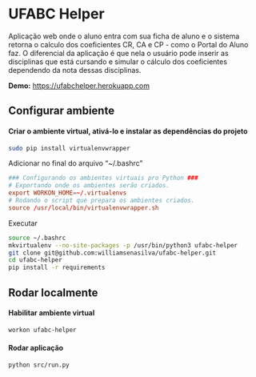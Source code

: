 # UFABC Helper
Aplicação web onde o aluno entra com sua ficha de aluno e o sistema retorna o calculo dos coeficientes CR, CA e CP - como o Portal do Aluno faz.
O diferencial da aplicação é que nela o usuário pode inserir as disciplinas que está cursando e simular o cálculo dos coeficientes dependendo da nota dessas disciplinas.

**Demo:** <a href="https://ufabchelper.herokuapp.com/" target="_blank">https://ufabchelper.herokuapp.com</a>

## Configurar ambiente

#### Criar o ambiente virtual, ativá-lo e instalar as dependências do projeto

```bash
sudo pip install virtualenvwrapper
```

Adicionar no final do arquivo “~/.bashrc”
```conf
### Configurando os ambientes virtuais pro Python ###
# Exportando onde os ambientes serão criados.
export WORKON_HOME=~/.virtualenvs
# Rodando o script que prepara os ambientes criados.
source /usr/local/bin/virtualenvwrapper.sh
```

Executar
```bash
source ~/.bashrc
mkvirtualenv --no-site-packages -p /usr/bin/python3 ufabc-helper
git clone git@github.com:williamsenasilva/ufabc-helper.git
cd ufabc-helper
pip install -r requirements
```

## Rodar localmente

#### Habilitar ambiente virtual
```bash
workon ufabc-helper
```

#### Rodar aplicação
```bash
python src/run.py
```
